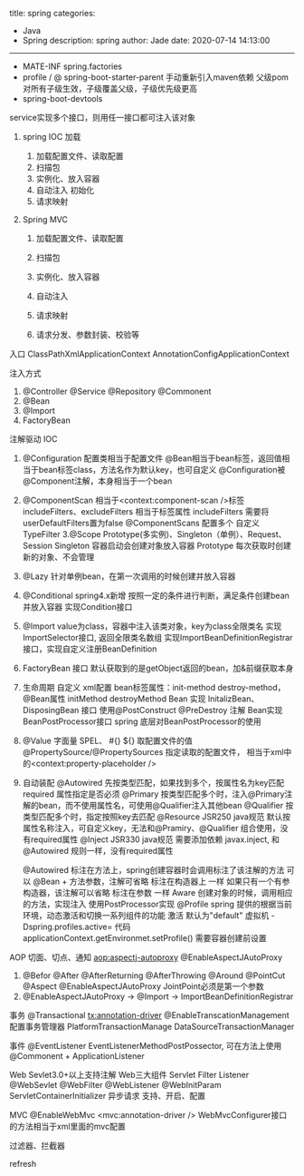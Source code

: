 title: spring
categories:
  - Java
  - Spring
description: spring
author: Jade
date: 2020-07-14 14:13:00
---

- MATE-INF
	spring.factories
- profile / @  spring-boot-starter-parent
	手动重新引入maven依赖
	父级pom对所有子级生效，子级覆盖父级，子级优先级更高
- spring-boot-devtools

service实现多个接口，则用任一接口都可注入该对象

1. spring IOC
   加载
   1. 加载配置文件、读取配置
   2. 扫描包
   3. 实例化、放入容器
   4. 自动注入
   初始化
   5. 请求映射

2. Spring MVC
	1. 加载配置文件、读取配置
	2. 扫描包
	3. 实例化、放入容器
	4. 自动注入
	5. 请求映射

	6. 请求分发、参数封装、校验等

入口
ClassPathXmlApplicationContext
AnnotationConfigApplicationContext

注入方式
1. @Controller @Service @Repository @Commonent
2. @Bean
3. @Import
4. FactoryBean

注解驱动
IOC
1. @Configuration
   配置类相当于配置文件
   @Bean相当于bean标签，返回值相当于bean标签class，方法名作为默认key，也可自定义
   @Configuration被@Component注解，本身相当于一个bean
2. @ComponentScan
   相当于<context:component-scan />标签
   includeFilters、excludeFilters 相当于标签属性  includeFilters 需要将userDefaultFilters置为false
   @ComponentScans 配置多个
   自定义TypeFilter
   3.@Scope
   Prototype(多实例)、Singleton（单例）、Request、Session
   Singleton 容器启动会创建对象放入容器
   Prototype 每次获取时创建新的对象、不会管理
4. @Lazy
   针对单例bean，在第一次调用的时候创建并放入容器

5. @Conditional spring4.x新增
   按照一定的条件进行判断，满足条件创建bean并放入容器
   实现Condition接口
6. @Import
   value为class，容器中注入该类对象，key为class全限类名
   实现ImportSelector接口, 返回全限类名数组
   实现ImportBeanDefinitionRegistrar接口，实现自定义注册BeanDefinition
7. FactoryBean 接口
   默认获取到的是getObject返回的bean，加&前缀获取本身
8. 生命周期 自定义
   xml配置 bean标签属性：init-method destroy-method， @Bean属性 initMethod destroyMethod
   Bean 实现 InitalizBean、DisposingBean 接口
   使用@PostConstruct @PreDestroy 注解
   Bean实现BeanPostProcessor接口 spring 底层对BeanPostProcessor的使用
9. @Value
   字面量
   SPEL、 #{}
   ${} 取配置文件的值  @PropertySource/@PropertySources 指定读取的配置文件， 相当于xml中的<context:property-placeholder />
10. 自动装配
	@Autowired 先按类型匹配，如果找到多个，按属性名为key匹配 required 属性指定是否必须
	@Primary 按类型匹配多个时，注入@Primary注解的bean，而不使用属性名，可使用@Qualifier注入其他bean
	@Qualifier 按类型匹配多个时，指定按照key去匹配
	@Resource JSR250 java规范 默认按属性名称注入，可自定义key，无法和@Pramiry、@Qualifier 组合使用，没有required属性
	@Inject JSR330 java规范 需要添加依赖 javax.inject, 和 @Autowired 规则一样，没有required属性

	@Autowired
	标注在方法上，spring创建容器时会调用标注了该注解的方法  可以 @Bean + 方法参数，注解可省略
	标注在构造器上 一样  如果只有一个有参构造器，该注解可以省略
	标注在参数 一样
	Aware
	创建对象的时候，调用相应的方法，实现注入
	使用PostProcessor实现
	@Profile spring 提供的根据当前环境，动态激活和切换一系列组件的功能
	激活 默认为"default"
	虚拟机 -Dspring.profiles.active=
	代码 applicationContext.getEnvironmet.setProfile() 需要容器创建前设置

AOP
切面、切点、通知
<aop:aspectj-autoproxy> @EnableAspectJAutoProxy
1. @Befor @After @AfterReturning @AfterThrowing @Around @PointCut @Aspect @EnableAspectJAutoProxy JointPoint必须是第一个参数
2. @EnableAspectJAutoProxy -> @Import -> ImportBeanDefinitionRegistrar

事务
@Transactional <tx:annotation-driver> @EnableTranscationManagement
配置事务管理器 PlatformTransactionManage DataSourceTransactionManager

事件
@EventListener EventListenerMethodPostPossector, 可在方法上使用
@Commonent  +  ApplicationListener


Web Sevlet3.0+以上支持注解
Web三大组件 Servlet Filter Listener
@WebSevlet
@WebFilter
@WebListener
@WebInitParam
ServletContainerInitializer
异步请求	支持、开启、配置


MVC
@EnableWebMvc  <mvc:annotation-driver />
WebMvcConfigurer接口的方法相当于xml里面的mvc配置


过滤器、拦截器

refresh
